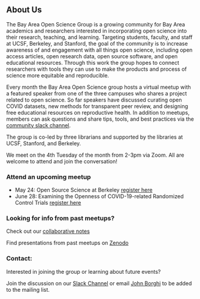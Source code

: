 ## About Us

The Bay Area Open Science Group is a growing community for Bay Area academics and researchers interested in incorporating open science into their research, teaching, and learning. Targeting students, faculty, and staff at UCSF, Berkeley, and Stanford, the goal of the community is to increase awareness of and engagement with all things open science, including open access articles, open research data, open source software, and open educational resources. Through this work the group hopes to connect researchers with tools they can use to make the products and process of science more equitable and reproducible.
 
Every month the Bay Area Open Science group hosts a virtual meetup with a featured speaker from one of the three campuses who shares a project related to open science. So far speakers have discussed curating open COVID datasets, new methods for transparent peer review, and designing free educational resources on reproductive health. In addition to meetups, members can ask questions and share tips, tools, and best practices via the [community slack channel](https://join.slack.com/t/bayareaopenscience/shared_invite/zt-143mx1ck2-PkM5WMagLrP1kPAY67cObg). 
 
The group is co-led by three librarians and supported by the libraries at UCSF, Stanford, and Berkeley. 

We meet on the 4th Tuesday of the month from 2-3pm via Zoom. All are welcome to attend and join the conversation!

### Attend an upcoming meetup
- May 24: Open Source Science at Berkeley [register here](https://ucsf.zoom.us/meeting/register/tJAvduCgqTgvG9yt68FJxI_wz5xq3urE6Opc)
- June 28: Examining the Openness of COVID-19-related Randomized Control Trials [register here](https://ucsf.zoom.us/meeting/register/tJwrfuyqrj4tGt0xVBd3SIHQ4TvbuUEL5U5B)

### Looking for info from past meetups?
Check out our [collaborative notes](https://docs.google.com/document/d/1gy8IuIsjcPPSa89PkpF03QWwwd8rt3BO-18qrvQoKhY/edit?usp=sharing) 

Find presentations from past meetups on [Zenodo](https://zenodo.org/communities/lane-open-science/?page=1&size=20)

### Contact:
Interested in joining the group or learning about future events? 

Join the discussion on our [Slack Channel](https://join.slack.com/t/bayareaopenscience/shared_invite/zt-143mx1ck2-PkM5WMagLrP1kPAY67cObg)
or email [John Borghi](mailto:jborghi@stanford.edu) to be added to the mailing list.

